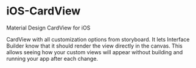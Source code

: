 # iOS-CardView

Material Design CardView for iOS

CardView with all customization options from storyboard. It lets Interface Builder know that it should render the view directly in the canvas. This allows seeing how your custom views will appear without building and running your app after each change.
